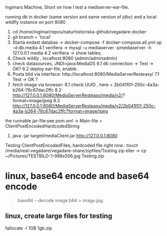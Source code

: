 Ingimars Machine, Short on how I test a mediserver-ear-file. <p> 
running db in docker (same version and same version of jdbc)  and a local wildfly instance on port 8080

1. cd /home/ingimar/repos/naturhistoriska-github/vegadare-docker
2. git branch = 'local'
3. Starta endast databas   -> docker-compose -f docker-compose.all.yml up -d db.media
4.1 verifiera ->  mysql -u mediaserver -pmediaserver -h 127.0.0.1 media 
4.2 verifiera -> show tables;
5. Check wildly , localhost:8080 (admin/adminadmin)
6. check datasources, JNDI=java:MediaDS
6.1 db connection -> Test -> OK?
6.2 deploy ear-file, enable.
7. Posta bild via interface: http://localhost:8080/MediaServerResteasy/
7.1 Test -> OK ?
8. fetch image via browser:
8.1 check UUID , here = 2b041f01-250c-4a3a-b264-76c67dac2ffc 
8.2 http://127.0.0.1:8080/MediaServerResteasy/media/v2/<UUID>?format=image/jpeg 
8.3 http://127.0.0.1:8080/MediaServerResteasy/media/v2/2b041f01-250c-4a3a-b264-76c67dac2ffc?format=image/jpeg 

the runnable jar-file:see pom.xml ->  Main-file =  ClientPostEncodedHardcodedString
1. java -jar target/mediaClient.jar http://127.0.0.1:8080 

Testing ClientPostEncodedFiles, hardcoded file right now.:
touch /media/real-vegadare/vegadare-share/zipfiles/Testing.zip
eller -> cp ~/Pictures/TESTBILD-1-988x556.jpg Testing.zip 


# linux, base64 encode and base64 encode
> base64 --decode image.b64 > image.jpg  

## linux, create large files for testing
fallocate -l 1GB 1gb.zip
